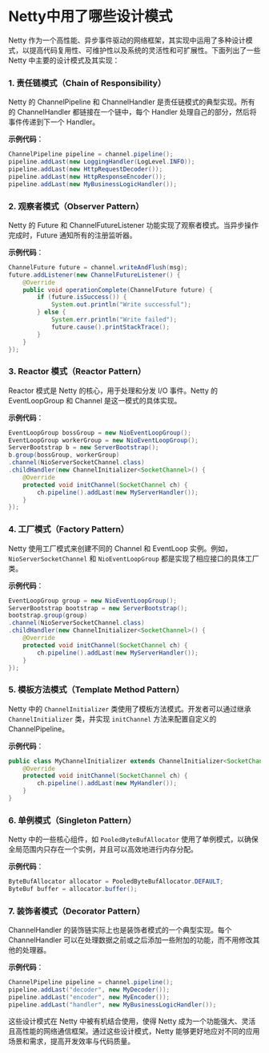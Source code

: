 # Netty中用了哪些设计模式

Netty 作为一个高性能、异步事件驱动的网络框架，其实现中运用了多种设计模式，以提高代码复用性、可维护性以及系统的灵活性和可扩展性。下面列出了一些 Netty 中主要的设计模式及其实现：

### 1. 责任链模式（Chain of Responsibility）

Netty 的 ChannelPipeline 和 ChannelHandler 是责任链模式的典型实现。所有的 ChannelHandler 都链接在一个链中，每个 Handler 处理自己的部分，然后将事件传递到下一个 Handler。

**示例代码**：

```java
ChannelPipeline pipeline = channel.pipeline();  
pipeline.addLast(new LoggingHandler(LogLevel.INFO));  
pipeline.addLast(new HttpRequestDecoder());  
pipeline.addLast(new HttpResponseEncoder());  
pipeline.addLast(new MyBusinessLogicHandler());
```

### 2. 观察者模式（Observer Pattern）

Netty 的 Future 和 ChannelFutureListener 功能实现了观察者模式。当异步操作完成时，Future 通知所有的注册监听器。

**示例代码**：

```java
ChannelFuture future = channel.writeAndFlush(msg);  
future.addListener(new ChannelFutureListener() {  
    @Override  
    public void operationComplete(ChannelFuture future) {  
        if (future.isSuccess()) {  
            System.out.println("Write successful");  
        } else {  
            System.err.println("Write failed");  
            future.cause().printStackTrace();  
        }  
    }  
});
```

### 3. Reactor 模式（Reactor Pattern）

Reactor 模式是 Netty 的核心，用于处理和分发 I/O 事件。Netty 的 EventLoopGroup 和 Channel 是这一模式的具体实现。

**示例代码**：

```java
EventLoopGroup bossGroup = new NioEventLoopGroup();  
EventLoopGroup workerGroup = new NioEventLoopGroup();  
ServerBootstrap b = new ServerBootstrap();  
b.group(bossGroup, workerGroup)  
.channel(NioServerSocketChannel.class)  
.childHandler(new ChannelInitializer<SocketChannel>() {  
    @Override  
    protected void initChannel(SocketChannel ch) {  
        ch.pipeline().addLast(new MyServerHandler());  
    }  
});
```

### 4. 工厂模式（Factory Pattern）

Netty 使用工厂模式来创建不同的 Channel 和 EventLoop 实例。例如，`NioServerSocketChannel` 和 `NioEventLoopGroup` 都是实现了相应接口的具体工厂类。

**示例代码**：

```java
EventLoopGroup group = new NioEventLoopGroup();  
ServerBootstrap bootstrap = new ServerBootstrap();  
bootstrap.group(group)  
.channel(NioServerSocketChannel.class)  
.childHandler(new ChannelInitializer<SocketChannel>() {  
    @Override  
    protected void initChannel(SocketChannel ch) {  
        ch.pipeline().addLast(new MyServerHandler());  
    }  
});
```

### 5. 模板方法模式（Template Method Pattern）

Netty 中的 `ChannelInitializer` 类使用了模板方法模式。开发者可以通过继承 `ChannelInitializer` 类，并实现 `initChannel` 方法来配置自定义的 ChannelPipeline。

**示例代码**：

```java
public class MyChannelInitializer extends ChannelInitializer<SocketChannel> {  
    @Override  
    protected void initChannel(SocketChannel ch) {  
        ch.pipeline().addLast(new MyHandler());  
    }  
}
```

### 6. 单例模式（Singleton Pattern）

Netty 中的一些核心组件，如 `PooledByteBufAllocator` 使用了单例模式，以确保全局范围内只存在一个实例，并且可以高效地进行内存分配。

**示例代码**：

```java
ByteBufAllocator allocator = PooledByteBufAllocator.DEFAULT;  
ByteBuf buffer = allocator.buffer();
```

### 7. 装饰者模式（Decorator Pattern）

ChannelHandler 的装饰链实际上也是装饰者模式的一个典型实现。每个 ChannelHandler 可以在处理数据之前或之后添加一些附加的功能，而不用修改其他的处理器。

**示例代码**：

```java
ChannelPipeline pipeline = channel.pipeline();  
pipeline.addLast("decoder", new MyDecoder());  
pipeline.addLast("encoder", new MyEncoder());  
pipeline.addLast("handler", new MyBusinessLogicHandler());
```

这些设计模式在 Netty 中被有机结合使用，使得 Netty 成为一个功能强大、灵活且高性能的网络通信框架。通过这些设计模式，Netty 能够更好地应对不同的应用场景和需求，提高开发效率与代码质量。
